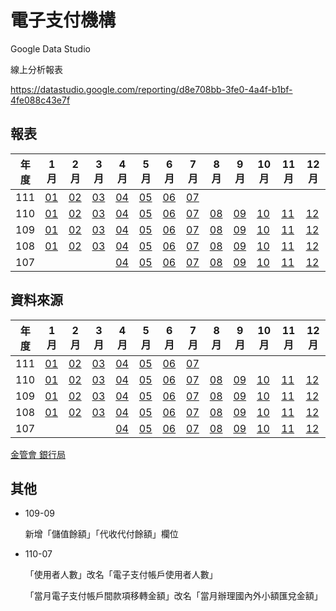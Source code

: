 # 電子支付機構

Google Data Studio

線上分析報表

https://datastudio.google.com/reporting/d8e708bb-3fe0-4a4f-b1bf-4fe088c43e7f

## 報表

| 年度 | 1月                     | 2月                     | 3月                     | 4月                     | 5月                     | 6月                     | 7月                     | 8月                     | 9月                     | 10月                    | 11月                    | 12月                    |
| ---- | ----------------------- | ----------------------- | ----------------------- | ----------------------- | ----------------------- | ----------------------- | ----------------------- | ----------------------- | ----------------------- | ----------------------- | ----------------------- | ----------------------- |
| 111  | [01](./report/11101.md) | [02](./report/11102.md) | [03](./report/11103.md) | [04](./report/11104.md) | [05](./report/11105.md) | [06](./report/11106.md) | [07](./report/11107.md) |                         |                         |                         |                         |                         |
| 110  | [01](./report/11001.md) | [02](./report/11002.md) | [03](./report/11003.md) | [04](./report/11004.md) | [05](./report/11005.md) | [06](./report/11006.md) | [07](./report/11007.md) | [08](./report/11008.md) | [09](./report/11009.md) | [10](./report/11010.md) | [11](./report/11011.md) | [12](./report/11012.md) |
| 109  | [01](./report/10901.md) | [02](./report/10902.md) | [03](./report/10903.md) | [04](./report/10904.md) | [05](./report/10905.md) | [06](./report/10906.md) | [07](./report/10907.md) | [08](./report/10908.md) | [09](./report/10909.md) | [10](./report/10910.md) | [11](./report/10911.md) | [12](./report/10912.md) |
| 108  | [01](./report/10801.md) | [02](./report/10802.md) | [03](./report/10803.md) | [04](./report/10804.md) | [05](./report/10805.md) | [06](./report/10806.md) | [07](./report/10807.md) | [08](./report/10808.md) | [09](./report/10809.md) | [10](./report/10810.md) | [11](./report/10811.md) | [12](./report/10812.md) |
| 107  |                         |                         |                         | [04](./report/10704.md) | [05](./report/10705.md) | [06](./report/10706.md) | [07](./report/10707.md) | [08](./report/10708.md) | [09](./report/10709.md) | [10](./report/10710.md) | [11](./report/10711.md) | [12](./report/10712.md) |

## 資料來源

| 年度 | 1月                                                          | 2月                                                          | 3月                                                          | 4月                                                          | 5月                                                          | 6月                                                          | 7月                                                          | 8月                                                          | 9月                                                          | 10月                                                         | 11月                                                         | 12月                                                         |
| ---- | ------------------------------------------------------------ | ------------------------------------------------------------ | ------------------------------------------------------------ | ------------------------------------------------------------ | ------------------------------------------------------------ | ------------------------------------------------------------ | ------------------------------------------------------------ | ------------------------------------------------------------ | ------------------------------------------------------------ | ------------------------------------------------------------ | ------------------------------------------------------------ | ------------------------------------------------------------ |
| 111  | [01](https://www.banking.gov.tw/ch/home.jsp?id=169&parentpath=0,2&mcustomize=news_view.jsp&dataserno=202203100001&dtable=News) | [02](https://www.banking.gov.tw/ch/home.jsp?id=169&parentpath=0,2&mcustomize=news_view.jsp&dataserno=202204140003&dtable=News) | [03](https://www.banking.gov.tw/ch/home.jsp?id=169&parentpath=0,2&mcustomize=news_view.jsp&dataserno=202205120004&dtable=News) | [04](https://www.banking.gov.tw/ch/home.jsp?id=169&parentpath=0,2&mcustomize=news_view.jsp&dataserno=202206090003&dtable=News) | [05](https://www.banking.gov.tw/ch/home.jsp?id=169&parentpath=0,2&mcustomize=news_view.jsp&dataserno=202207140001&dtable=News) | [06](https://www.banking.gov.tw/ch/home.jsp?id=169&parentpath=0,2&mcustomize=news_view.jsp&dataserno=202208110001&dtable=News) | [07](https://www.banking.gov.tw/ch/home.jsp?id=169&parentpath=0,2&mcustomize=news_view.jsp&dataserno=202209080002&dtable=News) |                                                              |                                                              |                                                              |                                                              |                                                              |
| 110  | [01](https://www.banking.gov.tw/ch/home.jsp?id=169&parentpath=0,2&mcustomize=news_view.jsp&dataserno=202103110001&dtable=News) | [02](https://www.banking.gov.tw/ch/home.jsp?id=169&parentpath=0,2&mcustomize=news_view.jsp&dataserno=202104080002&dtable=News) | [03](https://www.banking.gov.tw/ch/home.jsp?id=169&parentpath=0,2&mcustomize=news_view.jsp&dataserno=202105060001&dtable=News) | [04](https://www.banking.gov.tw/ch/home.jsp?id=169&parentpath=0,2&mcustomize=news_view.jsp&dataserno=202106100005&dtable=News) | [05](https://www.banking.gov.tw/ch/home.jsp?id=169&parentpath=0,2&mcustomize=news_view.jsp&dataserno=202107080003&dtable=News) | [06](https://www.banking.gov.tw/ch/home.jsp?id=169&parentpath=0,2&mcustomize=news_view.jsp&dataserno=202108120001&dtable=News) | [07](https://www.banking.gov.tw/ch/home.jsp?id=169&parentpath=0,2&mcustomize=news_view.jsp&dataserno=202109090004&dtable=News) | [08](https://www.banking.gov.tw/ch/home.jsp?id=169&parentpath=0,2&mcustomize=news_view.jsp&dataserno=202110070003&dtable=News) | [09](https://www.banking.gov.tw/ch/home.jsp?id=169&parentpath=0,2&mcustomize=news_view.jsp&dataserno=202111110003&dtable=News) | [10](https://www.banking.gov.tw/ch/home.jsp?id=169&parentpath=0,2&mcustomize=news_view.jsp&dataserno=202112090001&dtable=News) | [11](https://www.banking.gov.tw/ch/home.jsp?id=169&parentpath=0,2&mcustomize=news_view.jsp&dataserno=202201130003&dtable=News) | [12](https://www.banking.gov.tw/ch/home.jsp?id=169&parentpath=0,2&mcustomize=news_view.jsp&dataserno=202202100002&dtable=News) |
| 109  | [01](https://www.banking.gov.tw/ch/home.jsp?id=169&parentpath=0,2&mcustomize=news_view.jsp&dataserno=202003050003&dtable=News) | [02](https://www.banking.gov.tw/ch/home.jsp?id=169&parentpath=0,2&mcustomize=news_view.jsp&dataserno=202004070002&dtable=News) | [03](https://www.banking.gov.tw/ch/home.jsp?id=169&parentpath=0,2&mcustomize=news_view.jsp&dataserno=202005050002&dtable=News) | [04](https://www.banking.gov.tw/ch/home.jsp?id=169&parentpath=0,2&mcustomize=news_view.jsp&dataserno=202006040002&dtable=News) | [05](https://www.banking.gov.tw/ch/home.jsp?id=169&parentpath=0,2&mcustomize=news_view.jsp&dataserno=202007020004&dtable=News) | [06](https://www.banking.gov.tw/ch/home.jsp?id=169&parentpath=0,2&mcustomize=news_view.jsp&dataserno=202008040005&dtable=News) | [07](https://www.banking.gov.tw/ch/home.jsp?id=169&parentpath=0,2&mcustomize=news_view.jsp&dataserno=202009080003&dtable=News) | [08](https://www.banking.gov.tw/ch/home.jsp?id=169&parentpath=0,2&mcustomize=news_view.jsp&dataserno=202010060005&dtable=News) | [09](https://www.banking.gov.tw/ch/home.jsp?id=169&parentpath=0,2&mcustomize=news_view.jsp&dataserno=202011100002&dtable=News) | [10](https://www.banking.gov.tw/ch/home.jsp?id=169&parentpath=0,2&mcustomize=news_view.jsp&dataserno=202012100001&dtable=News) | [11](https://www.banking.gov.tw/ch/home.jsp?id=169&parentpath=0,2&mcustomize=news_view.jsp&dataserno=202101070003&dtable=News) | [12](https://www.banking.gov.tw/ch/home.jsp?id=169&parentpath=0,2&mcustomize=news_view.jsp&dataserno=202102040003&dtable=News) |
| 108  | [01](https://www.banking.gov.tw/ch/home.jsp?id=169&parentpath=0,2&mcustomize=news_view.jsp&dataserno=201903070002&dtable=News) | [02](https://www.banking.gov.tw/ch/home.jsp?id=169&parentpath=0,2&mcustomize=news_view.jsp&dataserno=201903280003&dtable=News) | [03](https://www.banking.gov.tw/ch/home.jsp?id=169&parentpath=0,2&mcustomize=news_view.jsp&dataserno=201904300003&dtable=News) | [04](https://www.banking.gov.tw/ch/home.jsp?id=169&parentpath=0,2&mcustomize=news_view.jsp&dataserno=201905300004&dtable=News) | [05](https://www.banking.gov.tw/ch/home.jsp?id=169&parentpath=0,2&mcustomize=news_view.jsp&dataserno=201906270005&dtable=News) | [06](https://www.banking.gov.tw/ch/home.jsp?id=169&parentpath=0,2&mcustomize=news_view.jsp&dataserno=201908010004&dtable=News) | [07](https://www.banking.gov.tw/ch/home.jsp?id=169&parentpath=0,2&mcustomize=news_view.jsp&dataserno=201908290005&dtable=News) | [08](https://www.banking.gov.tw/ch/home.jsp?id=169&parentpath=0,2&mcustomize=news_view.jsp&dataserno=201910030004&dtable=News) | [09](https://www.banking.gov.tw/ch/home.jsp?id=169&parentpath=0,2&mcustomize=news_view.jsp&dataserno=201910290007&dtable=News) | [10](https://www.banking.gov.tw/ch/home.jsp?id=169&parentpath=0,2&mcustomize=news_view.jsp&dataserno=201912030001&dtable=News) | [11](https://www.banking.gov.tw/ch/home.jsp?id=169&parentpath=0,2&mcustomize=news_view.jsp&dataserno=201912310003&dtable=News) | [12](https://www.banking.gov.tw/ch/home.jsp?id=169&parentpath=0,2&mcustomize=news_view.jsp&dataserno=202002110003&dtable=News) |
| 107  |                                                              |                                                              |                                                              | [04](https://www.banking.gov.tw/ch/home.jsp?id=169&parentpath=0,2&mcustomize=news_view.jsp&dataserno=201806050005&dtable=News) | [05](https://www.banking.gov.tw/ch/home.jsp?id=169&parentpath=0,2&mcustomize=news_view.jsp&dataserno=201807050004&dtable=News) | [06](https://www.banking.gov.tw/ch/home.jsp?id=169&parentpath=0,2&mcustomize=news_view.jsp&dataserno=201808020002&dtable=News) | [07](https://www.banking.gov.tw/ch/home.jsp?id=169&parentpath=0,2&mcustomize=news_view.jsp&dataserno=201809040005&dtable=News) | [08](https://www.banking.gov.tw/ch/home.jsp?id=169&parentpath=0,2&mcustomize=news_view.jsp&dataserno=201810020008&dtable=News) | [09](https://www.banking.gov.tw/ch/home.jsp?id=169&parentpath=0,2&mcustomize=news_view.jsp&dataserno=201811010005&dtable=News) | [10](https://www.banking.gov.tw/ch/home.jsp?id=169&parentpath=0,2&mcustomize=news_view.jsp&dataserno=201812060001&dtable=News) | [11](https://www.banking.gov.tw/ch/home.jsp?id=169&parentpath=0,2&mcustomize=news_view.jsp&dataserno=201901080004&dtable=News) | [12](https://www.banking.gov.tw/ch/home.jsp?id=169&parentpath=0,2&mcustomize=news_view.jsp&dataserno=201901310011&dtable=News) |

[金管會 銀行局](https://www.banking.gov.tw/ch/home.jsp?id=591&parentpath=0,590&mcustomize=multimessage_view.jsp&dataserno=201805300001&dtable=Disclosure)

## 其他

- 109-09

  新增「儲值餘額」「代收代付餘額」欄位

- 110-07

  「使用者人數」改名「電子支付帳戶使用者人數」

  「當月電子支付帳戶間款項移轉金額」改名「當月辦理國內外小額匯兌金額」

